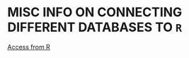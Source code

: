 # MISC INFO ON CONNECTING DIFFERENT DATABASES TO `R`

[Access from R](https://github.com/ethoinformatics/r-database-connections/blob/master/Access-from-R-Mac.md)
